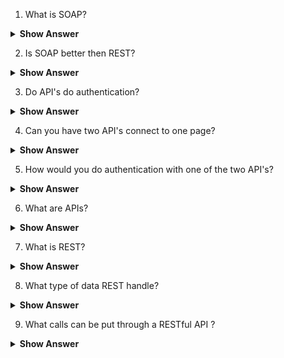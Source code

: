 1. What is SOAP?


<details><summary><b>Show Answer</b></summary>

<blockquote>

SOAP (Simple Object Access Protocol) API is a messaging protocol used for exchanging structured data between web services over the internet. It is based on XML and provides a standardized way for different systems to communicate with each other. SOAP messages consist of an envelope that contains information about the message, followed by a body that contains the message payload. SOAP API is often used in enterprise environments where interoperability and security are critical concerns.

</blockquote>

</details>


2. Is SOAP better then REST?


<details><summary><b>Show Answer</b></summary>

<blockquote>

Whether SOAP API is better than REST API or not depends on the specific requirements and use case of your application. If your application requires a strict message format, built-in error handling and security, and is used in an enterprise environment, then SOAP may be a better choice. If your application requires a lightweight payload, simple API design, and is targeted towards mobile or IoT devices, then REST may be a better choice.

</blockquote>

</details>

3. Do API's do authentication?


<details><summary><b>Show Answer</b></summary>

<blockquote>

Yes, APIs can and usually do implement authentication mechanisms to protect access to their resources and prevent unauthorized access. API keys, OAuth, Tokens, and JWT etc.

</blockquote>

</details>

4. Can you have two API's connect to one page?


<details><summary><b>Show Answer</b></summary>

<blockquote>

Yes, it is possible for two or more APIs to connect to one web page or application. This is often done by integrating the APIs into the application using appropriate libraries or frameworks. In angular it can be achieved by serices, which can have multiple API calls and those services can be injected in any component. 

</blockquote>

</details>

5. How would you do authentication with one of the two API's?


<details><summary><b>Show Answer</b></summary>

<blockquote>

API authentication is the process of verifying the identity of a client making requests to an API.  API's can be authenticated using API keys, OAuth, JWT(Json Web Tokens), Certificate based authentication, and sometimes even basic authentication for low security needs.

</blockquote>

</details>

6. What are APIs?


<details><summary><b>Show Answer</b></summary>

<blockquote>

API (Application Program Interface) allows a software application to interact with another software application.

</blockquote>

</details>

7. What is REST?


<details><summary><b>Show Answer</b></summary>

<blockquote>

Rest stands for Representational State Transfer. RESTful web services use HTTP as the communication protocol and allow clients to access and manipulate data on a server using simple HTTP requests and RESTful services are stateless.

</blockquote>

</details>

8. What type of data REST handle?


<details><summary><b>Show Answer</b></summary>

<blockquote>

Rest handeles JSON, XML, Text, Binary data and form encoded data.

</blockquote>

</details>

9.  What calls can be put through a RESTful API ?


<details><summary><b>Show Answer</b></summary>

<blockquote>

As RESTfull API uses HTTP, The calls like GET, POST, PUT, PATCH, and DELETE are allowed.

</blockquote>

</details>